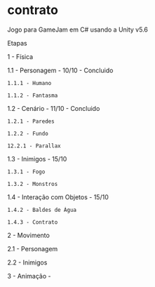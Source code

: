 # contrato
Jogo para GameJam em C# usando a Unity v5.6

Etapas

1 - Física 

  1.1 - Personagem - 10/10 - Concluido
  
    1.1.1 - Humano
    
    1.1.2 - Fantasma
   
   
  1.2 - Cenário - 11/10 - Concluido
  
    1.2.1 - Paredes
    
    1.2.2 - Fundo
    
    12.2.1 - Parallax
  
  
  1.3 - Inimigos - 15/10
  
    1.3.1 - Fogo
    
    1.3.2 - Monstros
    
    
  1.4 - Interação com Objetos - 15/10   
  
    1.4.2 - Baldes de Água
    
    1.4.3 - Contrato    
    
    
2 - Movimento

  2.1 - Personagem
    
  2.2 - Inimigos


3 - Animação -
